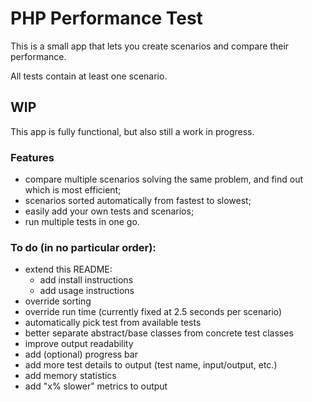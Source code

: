 # PHP Performance Test

This is a small app that lets you create scenarios and compare their performance.

All tests contain at least one scenario.

## WIP
This app is fully functional, but also still a work in progress.

### Features
* compare multiple scenarios solving the same problem, and find out which is most efficient;
* scenarios sorted automatically from fastest to slowest;
* easily add your own tests and scenarios;
* run multiple tests in one go.

### To do (in no particular order):
* extend this README:
  * add install instructions
  * add usage instructions
* override sorting
* override run time (currently fixed at 2.5 seconds per scenario)
* automatically pick test from available tests
* better separate abstract/base classes from concrete test classes
* improve output readability
* add (optional) progress bar
* add more test details to output (test name, input/output, etc.)
* add memory statistics
* add "x% slower" metrics to output
